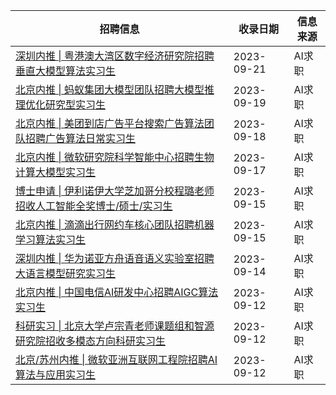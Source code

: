 | 招聘信息| 收录日期 | 信息来源 |
|-|-|-|
| [深圳内推 \| 粤港澳大湾区数字经济研究院招聘垂直大模型算法实习生](http://mp.weixin.qq.com/s?__biz=Mzg4NDY1NDU1OA==&mid=2247498766&idx=2&sn=71eea2e3b364b43f34fff6e2e6bfb9a2&chksm=cfb654bff8c1dda9117edd6dafed54ce806661aee7ce325ef54916cf076a48450d7510928f5e#rd) |2023-09-21|AI求职
| [北京内推 \| 蚂蚁集团大模型团队招聘大模型推理优化研究型实习生](http://mp.weixin.qq.com/s?__biz=Mzg4NDY1NDU1OA==&mid=2247498743&idx=2&sn=44b6e648fab66cef06ad4bf94103c801&chksm=cfb65346f8c1da50d2d3a7905cef2b1d53643870c5a14fdb0a96d0d9aff2c84d30c3b0ff89b9#rd) |2023-09-19|AI求职
| [北京内推 \| 美团到店广告平台搜索广告算法团队招聘广告算法日常实习生](http://mp.weixin.qq.com/s?__biz=Mzg4NDY1NDU1OA==&mid=2247498730&idx=2&sn=54dc3767e6228b1efae97270de446c4c&chksm=cfb6535bf8c1da4df64219049e59a87898eb78776578d19dcf991697b29ba90a99e411530cbe#rd) |2023-09-18|AI求职
| [北京内推 \| 微软研究院科学智能中心招聘生物计算大模型实习生](http://mp.weixin.qq.com/s?__biz=Mzg4NDY1NDU1OA==&mid=2247498718&idx=1&sn=7ac416d052ab79273cf1ebcc0b48ca98&chksm=cfb6536ff8c1da7918c7ba43643302fe19abd830c4db682edea482cc24c1358ea9853d16b80c#rd) |2023-09-17|AI求职
| [博士申请 \| 伊利诺伊大学芝加哥分校程璐老师招收人工智能全奖博士/硕士/实习生](http://mp.weixin.qq.com/s?__biz=Mzg4NDY1NDU1OA==&mid=2247498707&idx=1&sn=0fc1e642bdee5da4113c5b157f660503&chksm=cfb65362f8c1da74ffeebc0e8faaf3a55dd14adefaa75656ac106eae21750cc7a19d9a677971#rd) |2023-09-15|AI求职
| [北京内推 \| 滴滴出行网约车核心团队招聘机器学习算法实习生](http://mp.weixin.qq.com/s?__biz=Mzg4NDY1NDU1OA==&mid=2247498707&idx=2&sn=097bb1af5f370c82a1b054d6921c8053&chksm=cfb65362f8c1da74dab91681924582670514832d68eb56078a8c72955249e7c707c3dc31da12#rd) |2023-09-15|AI求职
| [深圳内推 \| 华为诺亚方舟语音语义实验室招聘大语言模型研究实习生](http://mp.weixin.qq.com/s?__biz=Mzg4NDY1NDU1OA==&mid=2247498697&idx=2&sn=dd917c2137126103ea8ecda7fb101ae9&chksm=cfb65378f8c1da6ed34a5c9aa9b9ee15b7edec04bb82461040963131b1d51bc83ddd944d3417#rd) |2023-09-14|AI求职
| [北京内推 \| 中国电信AI研发中心招聘AIGC算法实习生](http://mp.weixin.qq.com/s?__biz=Mzg4NDY1NDU1OA==&mid=2247498686&idx=2&sn=1953344455a1f7fa4d851c798e4ae997&chksm=cfb6530ff8c1da19563150faccbdd4a02a65cbb78dbd86ef894ecd11327e67e951e44d037942#rd) |2023-09-12|AI求职
| [科研实习 \| 北京大学卢宗青老师课题组和智源研究院招收多模态方向科研实习生](http://mp.weixin.qq.com/s?__biz=Mzg4NDY1NDU1OA==&mid=2247498598&idx=1&sn=2988f9a67a3e95c203a04d9c0ac0276e&chksm=cfb653d7f8c1dac1e2a173cc19b215e4a5ba38f15d776462c4ef032c3deec7d06796a6b5ef67#rd) |2023-09-12|AI求职
| [北京/苏州内推 \| 微软亚洲互联网工程院招聘AI算法与应用实习生](http://mp.weixin.qq.com/s?__biz=Mzg4NDY1NDU1OA==&mid=2247498671&idx=2&sn=7f53666842f52065c2cb6b80e5286378&chksm=cfb6531ef8c1da088fe4b85d111df115a510904ad30e4be76da70a333187bee6ff085a176fc7#rd) |2023-09-12|AI求职
